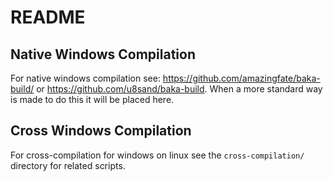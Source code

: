 ﻿# README

## Native Windows Compilation
For native windows compilation see: https://github.com/amazingfate/baka-build/ or https://github.com/u8sand/baka-build. When a more standard way is made to do this it will be placed here.

## Cross Windows Compilation
For cross-compilation for windows on linux see the `cross-compilation/` directory for related scripts.
